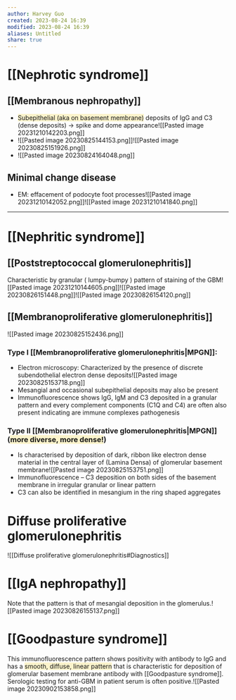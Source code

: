 ```yaml
---
author: Harvey Guo
created: 2023-08-24 16:39
modified: 2023-08-24 16:39
aliases: Untitled
share: true
---
```

# [[Nephrotic syndrome]]
## [[Membranous nephropathy]]
- <span style="background:rgba(240, 200, 0, 0.2)">Subepithelial (aka on basement membrane)</span> deposits of IgG and C3 (dense deposits) → spike and dome appearance![[Pasted image 20231210142203.png]]
- ![[Pasted image 20230825144153.png]]![[Pasted image 20230825151926.png]]
- ![[Pasted image 20230824164048.png]]
## Minimal change disease
- EM: effacement of podocyte foot processes![[Pasted image 20231210142052.png]]![[Pasted image 20231210141840.png]]


---
# [[Nephritic syndrome]]
## [[Poststreptococcal glomerulonephritis]]
Characteristic by granular (​ lumpy-bumpy​ ) pattern of staining of the GBM![[Pasted image 20231210144605.png]]![[Pasted image 20230826151448.png]]![[Pasted image 20230826154120.png]]
## [[Membranoproliferative glomerulonephritis]]
![[Pasted image 20230825152436.png]]
### Type I [[Membranoproliferative glomerulonephritis|MPGN]]:
- Electron microscopy: Characterized by the presence of discrete subendothelial electron dense deposits![[Pasted image 20230825153718.png]]
- Mesangial and occasional subepithelial deposits may also be present
- Immunofluorescence shows IgG, IgM and C3 deposited in a granular pattern and every complement components (C1Q and C4) are often also present indicating are immune complexes pathogenesis
### Type II [[Membranoproliferative glomerulonephritis|MPGN]] (<span style="background:rgba(240, 200, 0, 0.2)">more diverse, more dense!</span>)
- Is characterised by deposition of dark, ribbon like electron dense material in the central layer of (Lamina Densa) of glomerular basement membrane![[Pasted image 20230825153751.png]]
- Immunofluorescence – C3 deposition on both sides of the basement membrane in irregular granular or linear pattern
- C3 can also be identified in mesangium in the ring shaped aggregates
# Diffuse proliferative glomerulonephritis
![[Diffuse proliferative glomerulonephritis#Diagnostics]]

# [[IgA nephropathy]]
Note that the pattern is that of mesangial deposition in the glomerulus.![[Pasted image 20230826155137.png]]
# [[Goodpasture syndrome]]
This immunofluorescence pattern shows positivity with antibody to IgG and has a <span style="background:rgba(240, 200, 0, 0.2)">smooth, diffuse, linear pattern</span> that is characteristic for deposition of glomerular basement membrane antibody with [[Goodpasture syndrome]]. Serologic testing for anti-GBM in patient serum is often positive.![[Pasted image 20230902153858.png]]